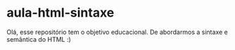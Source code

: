 # aula-html-sintaxe
Olá, esse repositório tem o objetivo educacional. De abordarmos a sintaxe e semântica do HTML :)

